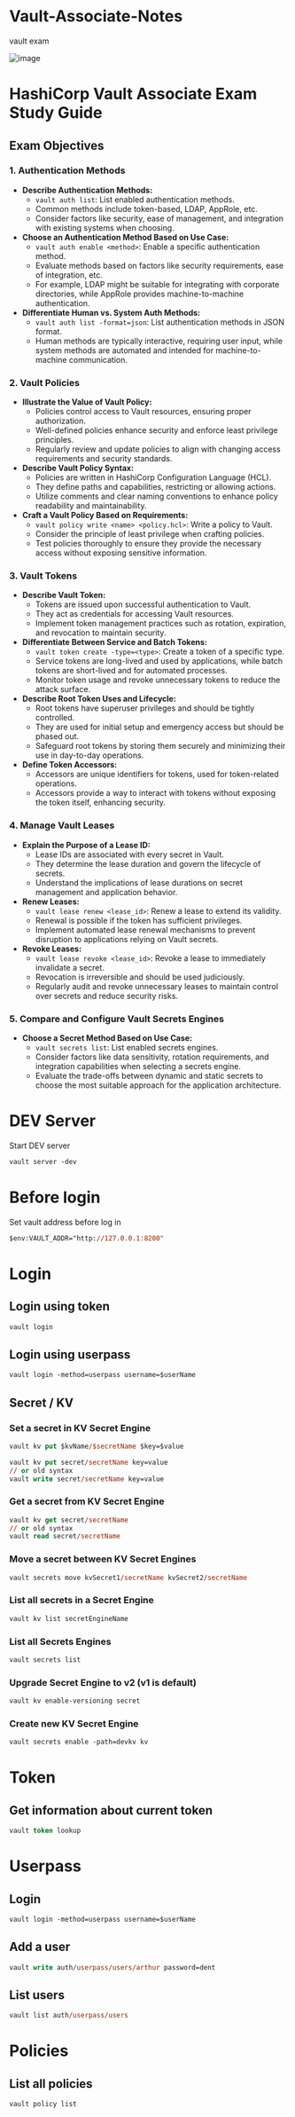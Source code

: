 # Vault-Associate-Notes
vault exam

![image](https://github.com/MiguelAngelHorta/Vault-Associate-Notes/assets/106134627/ab1c39f7-91b9-4506-9a10-2e2deafb6816)

# HashiCorp Vault Associate Exam Study Guide

## Exam Objectives

### 1. Authentication Methods
- **Describe Authentication Methods:**
  - `vault auth list`: List enabled authentication methods.
  - Common methods include token-based, LDAP, AppRole, etc.
  - Consider factors like security, ease of management, and integration with existing systems when choosing.
- **Choose an Authentication Method Based on Use Case:**
  - `vault auth enable <method>`: Enable a specific authentication method.
  - Evaluate methods based on factors like security requirements, ease of integration, etc.
  - For example, LDAP might be suitable for integrating with corporate directories, while AppRole provides machine-to-machine authentication.
- **Differentiate Human vs. System Auth Methods:**
  - `vault auth list -format=json`: List authentication methods in JSON format.
  - Human methods are typically interactive, requiring user input, while system methods are automated and intended for machine-to-machine communication.

### 2. Vault Policies
- **Illustrate the Value of Vault Policy:**
  - Policies control access to Vault resources, ensuring proper authorization.
  - Well-defined policies enhance security and enforce least privilege principles.
  - Regularly review and update policies to align with changing access requirements and security standards.
- **Describe Vault Policy Syntax:**
  - Policies are written in HashiCorp Configuration Language (HCL).
  - They define paths and capabilities, restricting or allowing actions.
  - Utilize comments and clear naming conventions to enhance policy readability and maintainability.
- **Craft a Vault Policy Based on Requirements:**
  - `vault policy write <name> <policy.hcl>`: Write a policy to Vault.
  - Consider the principle of least privilege when crafting policies.
  - Test policies thoroughly to ensure they provide the necessary access without exposing sensitive information.

### 3. Vault Tokens
- **Describe Vault Token:**
  - Tokens are issued upon successful authentication to Vault.
  - They act as credentials for accessing Vault resources.
  - Implement token management practices such as rotation, expiration, and revocation to maintain security.
- **Differentiate Between Service and Batch Tokens:**
  - `vault token create -type=<type>`: Create a token of a specific type.
  - Service tokens are long-lived and used by applications, while batch tokens are short-lived and for automated processes.
  - Monitor token usage and revoke unnecessary tokens to reduce the attack surface.
- **Describe Root Token Uses and Lifecycle:**
  - Root tokens have superuser privileges and should be tightly controlled.
  - They are used for initial setup and emergency access but should be phased out.
  - Safeguard root tokens by storing them securely and minimizing their use in day-to-day operations.
- **Define Token Accessors:**
  - Accessors are unique identifiers for tokens, used for token-related operations.
  - Accessors provide a way to interact with tokens without exposing the token itself, enhancing security.

### 4. Manage Vault Leases
- **Explain the Purpose of a Lease ID:**
  - Lease IDs are associated with every secret in Vault.
  - They determine the lease duration and govern the lifecycle of secrets.
  - Understand the implications of lease durations on secret management and application behavior.
- **Renew Leases:**
  - `vault lease renew <lease_id>`: Renew a lease to extend its validity.
  - Renewal is possible if the token has sufficient privileges.
  - Implement automated lease renewal mechanisms to prevent disruption to applications relying on Vault secrets.
- **Revoke Leases:**
  - `vault lease revoke <lease_id>`: Revoke a lease to immediately invalidate a secret.
  - Revocation is irreversible and should be used judiciously.
  - Regularly audit and revoke unnecessary leases to maintain control over secrets and reduce security risks.

### 5. Compare and Configure Vault Secrets Engines
- **Choose a Secret Method Based on Use Case:**
  - `vault secrets list`: List enabled secrets engines.
  - Consider factors like data sensitivity, rotation requirements, and integration capabilities when selecting a secrets engine.
  - Evaluate the trade-offs between dynamic and static secrets to choose the most suitable approach for the application architecture.


# DEV Server
Start DEV server
```ps
vault server -dev
```

# Before login
Set vault address before log in
```ps
$env:VAULT_ADDR="http://127.0.0.1:8200"
```

# Login
## Login using token
```ps
vault login
```

## Login using userpass
```ps
vault login -method=userpass username=$userName
```

## Secret / KV
### Set a secret in KV Secret Engine
```ps
vault kv put $kvName/$secretName $key=$value
```

```ps
vault kv put secret/secretName key=value
// or old syntax
vault write secret/secretName key=value
```

### Get a secret from KV Secret Engine
```ps
vault kv get secret/secretName
// or old syntax
vault read secret/secretName
```

### Move a secret between KV Secret Engines
```ps
vault secrets move kvSecret1/secretName kvSecret2/secretName 
```

### List all secrets in a Secret Engine
```ps
vault kv list secretEngineName
```

### List all Secrets Engines
```ps
vault secrets list
```

### Upgrade Secret Engine to v2 (v1 is default)
```ps
vault kv enable-versioning secret
```
### Create new KV Secret Engine
```ps
vault secrets enable -path=devkv kv
```

# Token
## Get information about current token
```ps
vault token lookup
```

# Userpass
## Login
```ps
vault login -method=userpass username=$userName
```

## Add a user
```ps
vault write auth/userpass/users/arthur password=dent
```

## List users
```ps
vault list auth/userpass/users
```

# Policies
## List all policies
```ps
vault policy list
```
